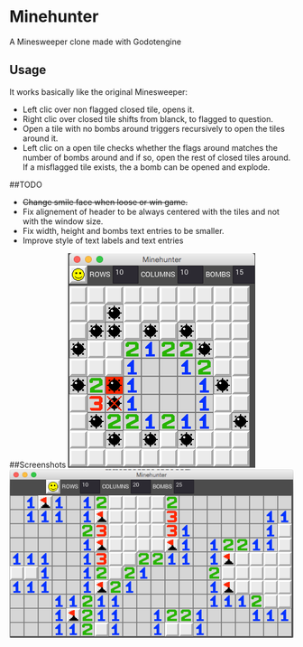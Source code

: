# Minehunter
A Minesweeper clone made with Godotengine

## Usage
It works basically like the original Minesweeper:
* Left clic over non flagged closed tile, opens it.
* Right clic over closed tile shifts from blanck, to flagged to question.
* Open a tile with no bombs around triggers recursively to open the tiles around it.
* Left clic on a open tile checks whether the flags around matches the number of bombs around and if so, open the rest of closed tiles around. If a misflagged tile exists, the a bomb can be opened and explode.

##TODO
* ~~Change smile face when loose or win game.~~
* Fix alignement of header to be always centered with the tiles and not with the window size.
* Fix width, height and bombs text entries to be smaller.
* Improve style of text labels and text entries

##Screenshots
![10x10 Screen](https://github.com/genete/Minehunter/blob/master/sreen_captures/Screen_capture_10x10x15.png)
![10x20 Screen](https://github.com/genete/Minehunter/blob/master/sreen_captures/Screen_capture_10x20x25.png)
